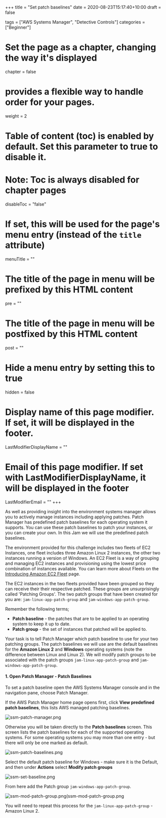 +++
title = "Set patch baselines"
date = 2020-08-23T15:17:40+10:00
draft = false

tags = ["AWS Systems Manager", "Detective Controls"]
categories = ["Beginner"]

# Set the page as a chapter, changing the way it's displayed
chapter = false

# provides a flexible way to handle order for your pages.
weight = 2
# Table of content (toc) is enabled by default. Set this parameter to true to disable it.
# Note: Toc is always disabled for chapter pages
disableToc = "false"
# If set, this will be used for the page's menu entry (instead of the `title` attribute)
menuTitle = ""
# The title of the page in menu will be prefixed by this HTML content
pre = ""
# The title of the page in menu will be postfixed by this HTML content
post = ""
# Hide a menu entry by setting this to true
hidden = false
# Display name of this page modifier. If set, it will be displayed in the footer.
LastModifierDisplayName = ""
# Email of this page modifier. If set with LastModifierDisplayName, it will be displayed in the footer
LastModifierEmail = ""
+++

As well as providing insight into the environment systems manager allows 
you to actively manage instances including applying patches. Patch Manager 
has predefined patch baselines for each operating system it supports. 
You can use these patch baselines to patch your instances, or you can 
create your own. In this Jam we will use the predefined patch baselines.

The environment provided for this challenge includes two fleets of EC2
Instances, one fleet includes three Amazon Linux 2 instances, the other two 
instances running a version of Windows. An EC2 Fleet is a way of grouping and managing EC2 instances and provisioning using the lowest price combination of instances available. You can learn more about Fleets on the [Introducing Amazon EC2 Fleet](https://aws.amazon.com/about-aws/whats-new/2018/04/introducing-amazon-ec2-fleet/) page.

The EC2 instances in the two fleets provided have been grouped so they can receive their their respective patched.  These groups are unsurprisingly called 'Patching Groups'.  The two patch groups that have been created for you are: ```jam-linux-app-patch-group``` and ```jam-windows-app-patch-group```.

Remember the following terms;
- **Patch baseline** - the patches that are to be applied to an operating system to keep it up to date.
- **Patch group** - the set of instances that patched will be applied to.

Your task is to tell Patch Manager which patch baseline to use for your two patching groups. The patch baselines we will use are the default baselines for the **Amazon Linux 2** and **Windows** operating systems (note the difference between Linux and Linux 2). We will modify patch groups to be associated with the patch groups  ```jam-linux-app-patch-group``` and ```jam-windows-app-patch-group```.

#### 1. Open Patch Manager - Patch Baselines
To set a patch baseline open the AWS Systems Manager console and in the navigation pane, choose Patch Manager. 

If the AWS Patch Manager home page opens first, click **View predefined patch baselines**, this lists AWS managed patching baselines.

![ssm-patch-manager.png](ssm-patch-manager.png)

Otherwise you will be taken directly to the **Patch baselines** screen. This screen lists the patch baselines for each of the supported operating systems. For some operating systems you may more than one entry - but there will only be one marked as default.

![ssm-patch-baselines.png](ssm-patch-baselines.png)

Select the default patch baseline for Windows - make sure it is the Default, and then under **Actions** select **Modify patch groups**

![ssm-set-baseline.png](ssm-set-baseline.png)

From here add the Patch group ```jam-windows-app-patch-group```.

![ssm-mod-patch-group.png(ssm-mod-patch-group.png](ssm-mod-patch-group.png)

You will need to repeat this process for the ```jam-linux-app-patch-group``` - Amazon Linux 2.